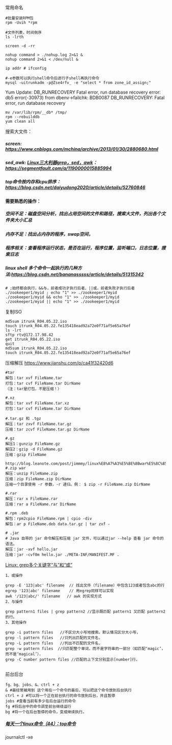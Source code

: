 

常用命名

```shell
#批量安装RPM包
rpm -Uvih *rpm

#文件列表，时间倒序
ls -lrth

screen -d -rr

nohup command > ./nohup.log 2>&1 &
nohup command 2>&1 < /dev/null &

ip addr # ifconfig

#-e参数可以执行shell命令后进行子shell再执行命令
mysql -uitrunkadm -p@Zse4rfv_ -e "select * from zone_id_assign;"
```



Yum Update: DB_RUNRECOVERY Fatal error, run database recovery
error: db5 error(-30973) from dbenv->failchk: BDB0087 DB_RUNRECOVERY: Fatal error, run database recovery

```shell
mv /var/lib/rpm/__db* /tmp/
rpm --rebuilddb
yum clean all
```

搜索大文件：

##### screen: https://www.cnblogs.com/mchina/archive/2013/01/30/2880680.html

##### sed_awk: [Linux三大利器grep，sed，awk](https://segmentfault.com/a/1190000015885994)：https://segmentfault.com/a/1190000015885994 

##### top命令按内存和cpu排序：https://blog.csdn.net/daiyudong2020/article/details/52760846

#### 需要熟悉的操作：

##### 空间不足：磁盘空间分析，找出占用空间的文件和路径，搜索大文件，列出各个文件夹大小汇总

##### 内存不足：找出占内存的程序，swap空间，

##### 程序相关：查看程序运行状态，是否在运行，程序位置，监听端口，日志位置，搜索日志



##### linux shell 多个命令一起执行的几种方法:https://blog.csdn.net/bananasssss/article/details/51315342

```shell
# ;始终都会执行，&&与，前者成功才执行后者，||或，前者失败才执行后者
./zookeeper1/myid ; echo "1" >> ./zookeeper1/myid
./zookeeper1/myid && echo "1" >> ./zookeeper1/myid
./zookeeper1/myid || echo "1" >> ./zookeeper1/myid
```

复制ISO

```shell
md5sum itrunk_R04.05.22.iso
touch itrunk_R04.05.22.fe135418ead92a72e0f71af5e65a76ef
ls -lrt
sftp rtv@172.17.98.42
get itrunk_R04.05.22.iso
quit
md5sum itrunk_R04.05.22.iso
touch itrunk_R04.05.22.fe135418ead92a72e0f71af5e65a76ef
```

压缩解压 https://www.jianshu.com/p/ca41f32420d6

```shell
#tar
解包：tar xvf FileName.tar
打包：tar cvf FileName.tar DirName
（注：tar是打包，不是压缩！）

#.xz
解包：tar xvf FileName.tar.xz
打包：tar cvf FileName.tar DirName

#.tar.gz 和 .tgz
解压：tar zxvf FileName.tar.gz
压缩：tar zcvf FileName.tar.gz DirName

#.gz
解压1：gunzip FileName.gz
解压2：gzip -d FileName.gz
压缩：gzip FileName

http://blog.leanote.com/post/jimmmy/linux%E8%A7%A3%E5%8E%8Bwar%E5%8C%85%E7%9A%84%E5%91%BD%E4%BB%A4
#.zip war 
解压：unzip FileName.zip
压缩：zip FileName.zip DirName
压缩一个目录使用 -r 参数，-r 递归。例： $ zip -r FileName.zip DirName

#.rar
解压：rar x FileName.rar
压缩：rar a FileName.rar DirName

#.rpm .deb
解包：rpm2cpio FileName.rpm | cpio -div
解包：ar p FileName.deb data.tar.gz | tar zxf -

# .jar 
# Java 自带的 jar 命令解压和压缩 jar 文件，可以通过jar --help 查看 jar 命令的语法。
解压：jar -xvf hello.jar
压缩：jar -cvf0m hello.jar ./META-INF/MANIFEST.MF .

```

 

[Linux: grep多个关键字“与”和“或”](https://blog.csdn.net/mmbbz/article/details/51035401)

```
1、或操作

grep -E '123|abc' filename  // 找出文件（filename）中包含123或者包含abc的行
egrep '123|abc' filename    // 用egrep同样可以实现
awk '/123|abc/' filename   // awk 的实现方式
2、与操作

grep pattern1 files | grep pattern2 //显示既匹配 pattern1 又匹配 pattern2 的行。
3、其他操作

grep -i pattern files   //不区分大小写地搜索。默认情况区分大小写，
grep -l pattern files   //只列出匹配的文件名，
grep -L pattern files   //列出不匹配的文件名，
grep -w pattern files  //只匹配整个单词，而不是字符串的一部分（如匹配‘magic’，而不是‘magical’），
grep -C number pattern files //匹配的上下文分别显示[number]行，
 
```

前台后台

```shell
fg、bg、jobs、&、ctrl + z
& #最经常被用到 这个用在一个命令的最后，可以把这个命令放到后台执行
ctrl + z #可以将一个正在前台执行的命令放到后台，并且暂停
jobs #查看当前有多少在后台运行的命令
fg #将后台中的命令调至前台继续运行
bg #将一个在后台暂停的命令，变成继续执行。
```



##### [每天一个linux命令（44）：top命令](https://www.cnblogs.com/peida/archive/2012/12/24/2831353.html)

journalctl -xe
